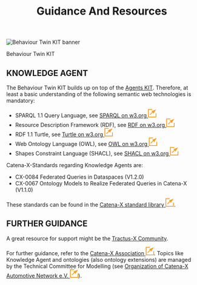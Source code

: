 ﻿---
id: guidance-and-resources
title: Guidance And Resources
description: Behaviour Twin KIT
---

<div style={{display:'block'}}>
  <div style={{display:'inline-block', verticalAlign:'top'}}>

![Behaviour Twin KIT banner](@site/static/img/kit-icons/behaviour-twin-kit-icon-mini.svg)

  </div>
  <div style={{display:'inline-block', fontSize:17, color:'rgb(255,166,1)', marginLeft:7, verticalAlign:'top', paddingTop:6}}>
Behaviour Twin KIT
  </div>
</div>

## KNOWLEDGE AGENT

The Behaviour Twin KIT builds up on top of the [Agents KIT](../../knowledge-agents-kit/adoption-view/intro). Therefore, at least a basic understanding of the following semantic web technologies is mandatory:

- SPARQL 1.1 Query Language, see [SPARQL on w3.org ![(external link)](/icons/external-link.svg)](https://www.w3.org/TR/sparql11-query/)
- Resource Description Framework (RDF), see [RDF on w3.org ![(external link)](/icons/external-link.svg)](https://www.w3.org/RDF/)
- RDF 1.1 Turtle, see [Turtle on w3.org ![(external link)](/icons/external-link.svg)](https://www.w3.org/TR/turtle/)
- Web Ontology Language (OWL), see [OWL on w3.org ![(external link)](/icons/external-link.svg)](https://www.w3.org/OWL/)
- Shapes Constraint Language (SHACL), see [SHACL on w3.org ![(external link)](/icons/external-link.svg)](https://www.w3.org/TR/shacl/)

Catena-X-Standards regarding Knowledge Agents are:

- CX-0084 Federated Queries in Dataspaces (V1.2.0)
- CX-0067 Ontology Models to Realize Federated Queries in Catena-X (V1.1.0)

These standards can be found in the [Catena-X standard library ![(external link)](/icons/external-link.svg)](https://catena-x.net/de/standard-library/).

## FURTHER GUIDANCE

A great resource for support might be the [Tractus-X Community](/community/intro).

For further guidance, refer to the [Catena-X Association ![(external link)](/icons/external-link.svg)](https://catena-x.net/). Topics like Knowledge Agent and ontologies (also ontology extensions) are managed by the Technical Committee for Modelling (see [Organization of Catena-X Automotive Network e.V. ![(external link)](/icons/external-link.svg)](https://catena-x.net/en/about-us/the-association/organization-of-the-association)).
